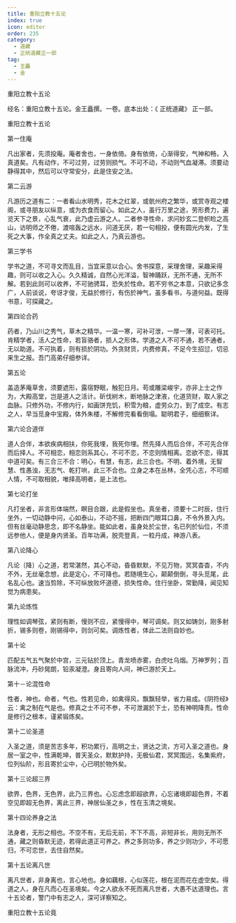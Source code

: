 ```yaml
---
title: 重阳立教十五论
index: true
icon: editor
order: 235
category:
  - 道藏
  - 正统道藏正一部
tag:
  - 王矗
  - 金
---
```


重阳立教十五论  

经名：重阳立教十五论。金王矗撰。一卷。底本出处：《 正统道藏》 正一部。  

重阳立教十五论  

第一住庵  

凡出家者，先须投庵。庵者舍也，一身依倚。身有依倚，心渐得安，气神和畅，入真道矣。凡有动作，不可过劳，过劳则损气。不可不动，不动则气血凝滞。须要动静得其中，然后可以守常安分，此是住安之法。  

第二云游  

凡游历之道有二：一者看山水明秀，花木之红翠，或骯州府之繁华，或赏寺观之楼阁，或寻朋友以纵意，或为衣食而留心。如此之人，虽行万里之途，劳形费力，遍览天下之景，心乱气衰，此乃虚云游之人。二者参寻性命，求问妙玄二登帜睑之高山，访明师之不倦，渡喧轰之远水，问道无厌，若一句相投，便有圆光内发，了生死之大事，作全真之丈夫。如此之人，乃真云游也。  

第三学书  

学书之道，不可寻文而乱目，当宜采意以合心。舍书探意，采理舍理，采趣采得趣，则可以收之入心。久久精诚，自然心光洋溢，智神踊跃，无所不通，无所不解。若到此则可以收养，不可驰骋耳，恐失於性命。若不穷书之本意，只欲记多念广，人前谈说，夸讶才俊，无益於修行，有伤於神气，虽多看书，与道何益。既得书意，可探藏之。  

第四论合药  

药者，乃山川之秀气，草木之精华。一温一寒，可补可泄，一厚一薄，可表可托。肯精学者，活人之性命，若盲骆者，损人之形体。学道之人不可不通，若不通者，无以助道。不可执着，则有损於阴功。外贪财货，内费修真，不足今生招愆，切忌来生之报。吾门高弟仔细参详。  

第五论  

盖造茅庵草舍，须要遮形，露宿野眠，触犯日月。苟或雕梁峻宇，亦非上士之作为，大殿高堂，岂是道人之活计。斫伐树木，断地脉之津液，化道货财，取人家之血脉。只修外功，不修内行，如画饼充饥，积雪为粮，虚劳众力，到了成空。有志之人，早当觅身中宝殿，体外朱楼，不解修完看看倒塌。聪明君子，细细察详。  

第六论合道伴  

道人合伴，本欲疾病相扶，你死我埋，我死你埋。然先择人而后合伴，不可先合伴而后择人。不可相恋，相恋则系其心，不可不恋，不恋则情相离。恋欲不恋，得其中道可矣。有三合三不合：明心，有慧，有志，此三合也。不明、着外境，无智慧、性愚浊，无志气、乾打哄，此三不合也。立身之本在丛林，全凭心志，不可顺人情，不可取相貌，唯择高明者，是上法也。  

第七论打坐  

凡打坐者，非言形体端然，瞑目合跟，此是假坐也。真坐者，须要十二时辰，住行坐外，一切动静中问，心如泰山，不动不摇，把断四门眼耳口鼻，不令外景入内。但有丝毫动静思念，即不名静坐。能如此者，虽身处於尘世，名已列於仙位，不须远参他人，便是身内贤圣。百年功满，脱壳登真，一粒丹成，神游八表。  

第八论降心  

凡论〔降〕心之道，若常湛然，其心不动，昏昏默默，不见万物，冥冥杳杳，不内不外，无丝毫念想，此是定心，不可降也。若随境生心，颠颠倒倒，寻头觅尾，此名乱心也。速当剪除，不可纵放败坏道德，损失性命。住行坐卧，常勤降，闻见知觉为病患矣。  

第九论炼性  

理性如调琴弦，紧则有断，慢则不应，紧慢得中，琴可调矣。则又如铸剑，刚多射折，锡多则卷，刚锡得中，则剑可矣。调炼性者，体此二法则自妙也。  

第十论  

匹配五气五气聚於中宫，三元钻於顶上。青龙喷赤雾，白虎吐乌烟。万神罗列；百脉流冲，丹砂晃朗，铅汞凝澄。身且寄向人间，神已游於天上。  

第十－论混性命  

性者，神也。命者，气也。性若见命，如禽得风，飘飘轻举，省力易成。《阴符经》云：禽之制在气是也。修真之士不可不参，不可泄漏於下士，恐有神明降责。性命是修行之根本，谨紧锻炼矣。  

第十二论圣道  

入圣之道，须是苦志多年，积功累行，高明之士，贤达之流，方可入圣之道也。身居一室之中，性满乾坤，普天圣众，默默护持，无极仙君，冥冥围远，名集紫府，位列仙阶，形且寄於尘中，心已明於物外矣。  

第十三论超三界  

欲界，色界，无色界，此乃三界也。心忘虑念即超欲界，心忘诸境即超色界，不着空见即超无色界，离此三界，神居仙圣之乡，性在玉清之境矣。  

第十四论养身之法  

法身者，无形之相也。不空不有，无后无前，不下不高，非短非长，用则无所不通，藏之则昏默无迹，若得此道正可养之。养之多则功多，养之少则功少，不可愿归，不可恋世，去住自然矣。  

第十五论离凡世  

离凡世者，非身离也，言心地也。身如藕根，心似莲花，根在泥而花在虚空矣。得道之人，身在凡而心在圣境矣。今之人欲永不死而离凡世者，大愚不达道理也。言十五论者，警门中有志之人，深可详察知之。  

重阳立教十五论竟  
